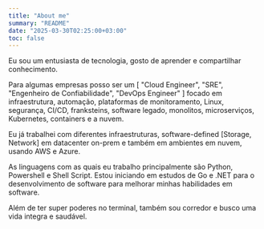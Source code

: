```yaml
---
title: "About me"
summary: "README"
date: "2025-03-30T02:25:00+03:00"
toc: false
---
```



Eu sou um entusiasta de tecnologia, gosto de aprender e compartilhar conhecimento. 

Para algumas empresas posso ser um [ "Cloud Engineer", "SRE", "Engenheiro de Confiabilidade", "DevOps Engineer" ] focado em infraestrutura, automação, plataformas de monitoramento, Linux, segurança, CI/CD, franksteins, software legado, monolitos, microserviços, Kubernetes, containers e a nuvem. 

Eu já trabalhei com diferentes infraestruturas, software-defined [Storage, Network] em datacenter on-prem e também em ambientes em nuvem, usando AWS e Azure.

As linguagens com as quais eu trabalho principalmente são Python, Powershell e Shell Script. Estou iniciando em estudos de Go e .NET para o desenvolvimento de software para melhorar minhas habilidades em software. 

Além de ter super poderes no terminal, também sou corredor e busco uma vida integra e saudável.

